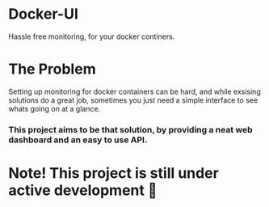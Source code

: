 # Docker-UI
Hassle free monitoring, for your docker continers.


# The Problem 

Setting up monitoring for docker containers can be hard, and while exsising solutions do a great job, sometimes
you just need a simple interface to see whats going on at a glance. 


### This project aims to be that solution, by providing a neat web dashboard and an easy to use API.


# Note! This project is still under active development :construction:
